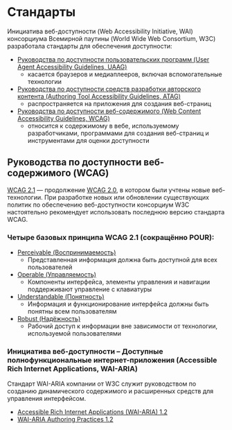 # Стандарты

Инициатива веб-доступности (Web Accessibility Initiative, WAI) консорциума Всемирной паутины (World Wide Web Consortium, W3C) разработала стандарты для обеспечения доступности:

- [Руководства по доступности пользовательских программ (User Agent Accessibility Guidelines, UAAG)](https://www.w3.org/WAI/standards-guidelines/uaag/)
  - касается браузеров и медиаплееров, включая вспомогательные технологии
- [Руководства по доступности средств разработки авторского контента (Authoring Tool Accessibility Guidelines, ATAG)](https://www.w3.org/WAI/standards-guidelines/atag/)
  - распространяется на приложения для создания веб-страниц
- [Руководства по доступности веб-содержимого (Web Content Accessibility Guidelines, WCAG)](https://www.w3.org/WAI/standards-guidelines/wcag/)
  - относится к содержимому в вебе, используемому разработчиками, программами для создания веб-страниц и инструментами для оценки доступности

## Руководства по доступности веб-содержимого (WCAG)

[WCAG 2.1](https://www.w3.org/TR/WCAG21/) — продолжение [WCAG 2.0](https://www.w3.org/TR/WCAG20/), в котором были учтены новые веб-технологии. При разработке новых или обновлении существующих политик по обеспечению веб-доступности консорциум W3C настоятельно рекомендует использовать последнюю версию стандарта WCAG.

### Четыре базовых принципа WCAG 2.1 (сокращённо POUR):

- [Perceivable (Воспринимаемость)](https://www.w3.org/TR/WCAG21/#perceivable)
  - Представленная информация должна быть доступной для всех пользователей
- [Operable (Управляемость)](https://www.w3.org/TR/WCAG21/#operable)
  - Компоненты интерфейса, элементы управления и навигации поддерживают управление с клавиатуры
- [Understandable (Понятность)](https://www.w3.org/TR/WCAG21/#understandable)
  - Информация и функционирование интерфейса должны быть понятны всем пользователям
- [Robust (Надёжность)](https://www.w3.org/TR/WCAG21/#robust)
  - Рабочий доступ к информации вне зависимости от технологии, используемой пользователями

### Инициатива веб-доступности – Доступные полнофункциональные интернет-приложения (Accessible Rich Internet Applications, WAI-ARIA)

Стандарт WAI-ARIA компании от W3C служит руководством по созданию динамического содержимого и расширенных средств для управления интерфейсом.

- [Accessible Rich Internet Applications (WAI-ARIA) 1.2](https://www.w3.org/TR/wai-aria-1.2/)
- [WAI-ARIA Authoring Practices 1.2](https://www.w3.org/TR/wai-aria-practices-1.2/)
